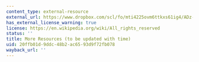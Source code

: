 ```yaml
---
content_type: external-resource
external_url: https://www.dropbox.com/scl/fo/mti4225ovm6ttkxs61ig4/ADz-iwEiwQGGhd34B--XCa8/Supplementary%20Resources/More%20Resources%20%28to%20be%20updated%20with%20time%29?dl=0&rlkey=lk9sc8zmko2ozm8m59o8qza0y&subfolder_nav_tracking=1
has_external_license_warning: true
license: https://en.wikipedia.org/wiki/All_rights_reserved
status: ''
title: More Resources (to be updated with time)
uid: 20ffb01d-9ddc-48b2-ac65-93d9f72fb078
wayback_url: ''
---
```

